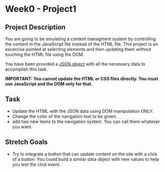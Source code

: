 # Week0 - Project1

## Project Description
You are going to be emulating a content managment system by controlling the content in the JavaScript file instead of the HTML file. This project is an excercise pointed at selecting elements and then updating them without touching the HTML file using the DOM.

You have been provided a [JSON object](js/index.js) with all the necessary data to accomplish this task.

**IMPORTANT: You cannot update the HTML or CSS files directly.  You must use JavaScript and the DOM only for that.**

## Task 

* Update the HTML with the JSON data using DOM manipulation ONLY.
* Change the color of the navigation text to be green.
* add two new items to the navigation system. You can call them whatever you want.
## Stretch Goals

* Try to integrate a button that can update content on the site with a click of a button.  You could build a similar data object with new values to help you test the click event.